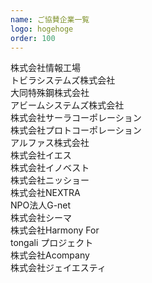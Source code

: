 ```yaml
---
name: ご協賛企業一覧
logo: hogehoge
order: 100
---
```

株式会社情報工場  
トビラシステムズ株式会社  
大同特殊鋼株式会社  
アビームシステムズ株式会社  
株式会社サーラコーポレーション  
株式会社プロトコーポレーション  
アルファス株式会社  
株式会社イエス  
株式会社イノベスト  
株式会社ニッショー  
株式会社NEXTRA  
NPO法人G-net  
株式会社シーマ  
株式会社Harmony For  
tongali プロジェクト  
株式会社Acompany  
株式会社ジェイエスティ  
